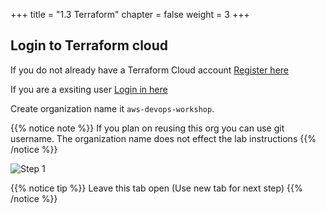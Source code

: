+++
title = "1.3 Terraform"
chapter = false
weight = 3
+++

## Login to Terraform cloud

If you do not already have a Terraform Cloud account [Register here](https://app.terraform.io/signup/account)

If you are a exsiting user [Login in here](https://app.terraform.io/)

Create organization name it `aws-devops-workshop`. 

{{% notice note %}}
If you plan on reusing this org you can use git username. The organization name does not effect the lab instructions
{{% /notice %}}

![Step 1](/images/getting_started/tf_cloud_org_create.png)


{{% notice tip %}}
Leave this tab open (Use new tab for next step)
{{% /notice %}}

